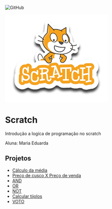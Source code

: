 ![GitHub](https://img.shields.io/github/license/eduardapereiira/scratch)

![scratch](https://github.com/eduardapereiira/Scratch/blob/main/assets/icons/scratch.png)

# Scratch
Introdução a logíca de programação no scratch

Aluna: Maria Eduarda
## Projetos
- [Cálculo da média](https://scratch.mit.edu/projects/881964936/)
- [Preço de cusco X Preço de venda](https://scratch.mit.edu/projects/884630010/)
- [AND](https://scratch.mit.edu/projects/888057807/)
- [OR](https://scratch.mit.edu/projects/888085495/)
- [NOT](https://scratch.mit.edu/projects/888086305/)
- [Calcular tijolos](https://scratch.mit.edu/projects/889251503/)
- [VOTO](https://scratch.mit.edu/projects/889251505/)
